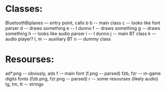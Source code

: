 # Classes:
BluetoothBiplanes –- entry point, calls b
b -- main class
c -- looks like font parser
d -- draws something
e -- I dunno
f -- draws something
g -- draws something
h -- looks like audio parser
i -- I dunno
j -- main BT class
k -- audio player?
l, m -- auxiliary BT
n -- dummy class

# Resourses:
ad*.png -- obviusly, ads
f -- main font (f.png -- parsed)
fzb, fzr -- in-game digits fonts (fzb.png, fzr.png -- parsed)
r -- some resourses (likely audio)
tg, tm, tt -- strings
